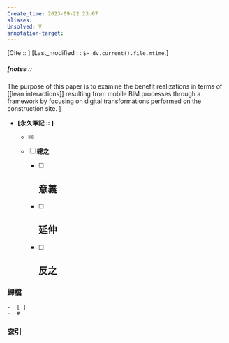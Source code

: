 ```yaml
---
Create_time: 2023-09-22 23:07
aliases: 
Unsolved: V
annotation-target:
---
```

[Cite ::  ]
[Last_modified : : `$= dv.current().file.mtime`.]
##### [notes ::  
The purpose of this paper is to examine the benefit realizations in terms of [[lean interactions]] resulting from mobile BIM processes through a framework by focusing on digital transformations performed on the construction site.
]

- **[永久筆記 :: ]**
	
	- [x]
	
	- [ ] **總之**
		
		- [ ] **意義**
			-
		
		- [ ] **延伸**
			- 
		
		- [ ] **反之**
			-
		


### 歸檔 
	-  [ ]
	-  #

### 索引
